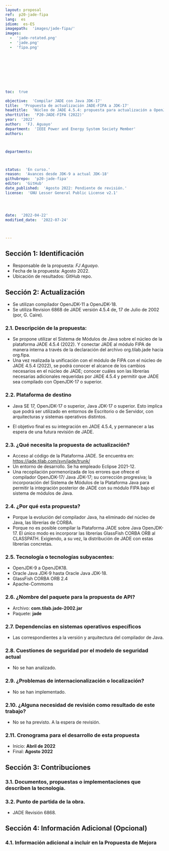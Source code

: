 ```yaml
---
layout: proposal
ref:  p20-jade-fipa
lang:  es
idiom:  es-ES
imagepath:  'images/jade-fipa/'
images:
  -  'jade-rotated.png'
  -  'jade.png'
  -  'fipa.png'









toc:  true

objective:  'Compilar JADE con Java JDK-17'
title:  'Propuesta de actualización JADE-FIPA a JDK-17'
headtitle:  'Núcleo de JADE 4.5.4: propuesta para actualización a OpenJDK-17 y Java Platform Module System.'
shorttitle:  'P20-JADE-FIPA (2022)'
year:  '2022'
author:  'FJ. Aguayo'
department:  'IEEE Power and Energy System Society Member'
authors:



departments:



status:  'En curso.'
reason:  'Avances desde JDK-9 a actual JDK-18'
githubrepo:  'p20-jade-fipa'
editor:  'GitHub'
date_published:  'Agosto 2022: Pendiente de revisión.'
license:  'GNU Lesser General Public License v2.1'




date:  '2022-04-22'
modified_date:  '2022-07-24'



---
```








  

##   Sección 1: Identificación
-  Responsable de la propuesta: _FJ Aguayo_.
-  Fecha de la propuesta: Agosto 2022.
-  Ubicación de resultados: GitHub repo.

##   Sección 2: Actualización
-  Se utilizan compilador OpenJDK-11 a OpenJDK-18.
-  Se utiliza Revision 6868 de JADE versión 4.5.4 de, 17 de Julio de 2002 (por, G. Caire).

###  2.1. Descripción de la propuesta:

-  Se propone utilizar el Sistema de Módulos de Java sobre el núcleo de la plataforma JADE 4.5.4 (2022). Y conectar JADE al módulo FIPA de manera interna a través de la declaración del archivo org.tilab.jade hacia org.fipa. 
-  Una vez realizada la unificación con el módulo de FIPA con el núcleo de JADE 4.5.4 (2022), se podrá conocer el alcance de los cambios necesarios en el núcleo de JADE; conocer cuáles son las librerías necesarias adicionales requeridas por JADE 4.5.4 y permitir que JADE sea compilado con OpenJDK-17 o superior.

###  2.2. Plataforma de destino
-  Java SE 17, OpenJDK-17 o superior, Java JDK-17 o superior. Esto implica que podrá ser utilizado en entornos de Escritorio o de Servidor, con arquitecturas y sistemas operativos distintos.
  
-  El objetivo final es su integración en JADE 4.5.4, y permanecer a las espera de una futura revisión de JADE.




###  2.3. ¿Qué necesita la propuesta de actualización?
-  Acceso al código de la Plataforma JADE. Se encuentra en: <https://jade.tilab.com/svn/jade/trunk/>
-  Un entorno de desarrollo. Se ha empleado Eclipse 2021-12.
-  Una recopilación pormenorizada de los errores que ofrece el compilador OpenJDK-17/ Java JDK-17; su corrección progresiva; la incorporación del Sistema de Módulos de la Plataforma Java para permitir la integración posterior de JADE con su módulo FIPA bajo el sistema de módulos de Java.


###  2.4. ¿Por qué esta propuesta?
-  Porque la evolución del compilador Java, ha eliminado del núcleo de Java, las librerías de CORBA. 
-  Porque no es posible compilar la Plataforma JADE sobre Java OpenJDK-17. El único modo es incorporar las librerías GlassFish CORBA ORB al CLASSPATH. Exigiendo, a su vez, la distribución de JADE con estas librerías concretas.






###  2.5. Tecnología o tecnologías subyacentes:
-  OpenJDK-9 a OpenJDK18.
-  Oracle Java JDK-9 hasta Oracle Java JDK-18.
-  GlassFish CORBA ORB 2.4
-  Apache-Commoms








###  2.6. ¿Nombre del paquete para la propuesta de API?
-  Archivo: **com.tilab.jade-2002.jar**
-  Paquete: **jade**













###  2.7. Dependencias en sistemas operativos específicos
-  Las correspondientes a la versión y arquitectura del compilador de Java.












###  2.8. Cuestiones de seguridad por el modelo de seguridad actual
-  No se han analizado.














###  2.9. ¿Problemas de internacionalización o localización?
-  No se han implementado.















###  2.10. ¿Alguna necesidad de revisión como resultado de este trabajo?
-  No se ha previsto. A la espera de revisión.
















###  2.11. Cronograma para el desarrollo de esta propuesta
-   Inicio: **Abril de 2022**
-   Final: **Agosto 2022**
















##   Sección 3: Contribuciones




###  3.1. Documentos, propuestas o implementaciones que describen la tecnología.















###  3.2. Punto de partida de la obra.
-   JADE Revisión 6868.



















##   Sección 4: Información Adicional (Opcional)












###  4.1. Información adicional a incluir en la Propuesta de Mejora
  
  



